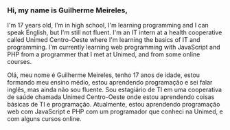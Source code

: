### Hi, my name is Guilherme Meireles, 
I'm 17 years old, I'm in high school, I'm learning programming and I can speak English, but I'm still not fluent.
I'm an IT intern at a health cooperative called Unimed Centro-Oeste where I'm learning the basics of IT and programming.
I'm currently learning web programming with JavaScript and PHP from a programmer that I met at Unimed, and from some online courses.

Olá, meu nome é Guilherme Meireles,
tenho 17 anos de idade, estou formando meu ensino médio, estou aprendendo programação e sei falar inglês, mas ainda não sou fluente.
Sou estagiário de TI em uma cooperativa de saúde chamada Unimed Centro-Oeste onde estou aprendendo coisas básicas de TI e programação.
Atualmente, estou aprendendo programação web com JavaScript e PHP com um programador que conheci na Unimed, e com alguns cursos online.


<!--
**GMeireles/GMeireles** is a ✨ _special_ ✨ repository because its `README.md` (this file) appears on your GitHub profile.

Here are some ideas to get you started:

- 🔭 I’m currently working on ...
- 🌱 I’m currently learning ...
- 👯 I’m looking to collaborate on ...
- 🤔 I’m looking for help with ...
- 💬 Ask me about ...
- 📫 How to reach me: ...
- 😄 Pronouns: ...
- ⚡ Fun fact: ...
-->
